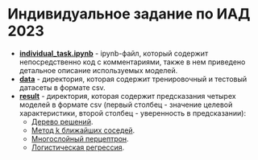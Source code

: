 # Индивидуальное задание по ИАД 2023

* [**individual_task.ipynb**](./individual_task.ipynb) - ipynb-файл, который содержит непосредственно код с комментариями, также в нем приведено детальное описание используемых моделей.
* [**data**](./data/) - директория, которая содержит тренировочный и тестовый датасеты в формате csv.
* [**result**](./result/) - директория, которая содержит предсказания четырех моделей в формате csv (первый столбец - значение целевой характеристики, второй столбец - уверенность в предсказании):
  * [Дерево решений](/result/Decision%20tree.csv).
  * [Метод k ближайших соседей](/result/KNN.csv).
  * [Многослойный перцептрон](/result/MLP.csv).
  * [Логистическая регрессия](/result/Logistic%20regression.csv).